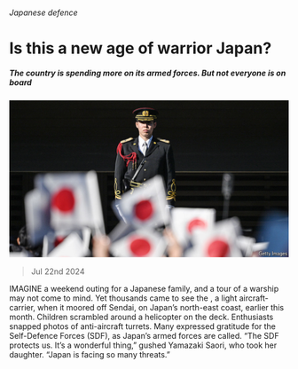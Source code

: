 ###### Japanese defence

# Is this a new age of warrior Japan? 

##### The country is spending more on its armed forces. But not everyone is on board 

![image](images/20240727_ASP001.jpg) 

> Jul 22nd 2024 

IMAGINE a weekend outing for a Japanese family, and a tour of a warship may not come to mind. Yet thousands came to see the , a light aircraft-carrier, when it moored off Sendai, on Japan’s north-east coast, earlier this month. Children scrambled around a helicopter on the deck. Enthusiasts snapped photos of anti-aircraft turrets. Many expressed gratitude for the Self-Defence Forces (SDF), as Japan’s armed forces are called. “The SDF protects us. It’s a wonderful thing,” gushed Yamazaki Saori, who took her daughter. “Japan is facing so many threats.” 


